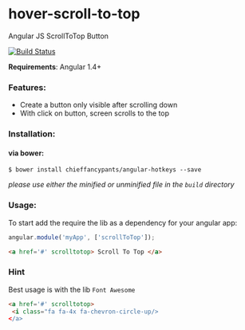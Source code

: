 
hover-scroll-to-top
===================
Angular JS ScrollToTop Button

[![Build Status](https://travis-ci.org/ediri/hover-scroll-to-top.svg?branch=master)](https://travis-ci.org/ediri/hover-scroll-to-top)

**Requirements**: Angular 1.4+

### Features:
- Create a button only visible after scrolling down
- With click on button, screen scrolls to the top

### Installation:

#### via bower:

```
$ bower install chieffancypants/angular-hotkeys --save
```

*please use either the minified or unminified file in the `build` directory*

### Usage:
To start add the  require the lib as a dependency for your angular app:

```js
angular.module('myApp', ['scrollToTop']);
```

```html
<a href='#' scrolltotop> Scroll To Top </a>
```

### Hint

Best usage is with the lib `Font Awesome`

```html
<a href='#' scrolltotop> 
 <i class="fa fa-4x fa-chevron-circle-up/>
</a>
```